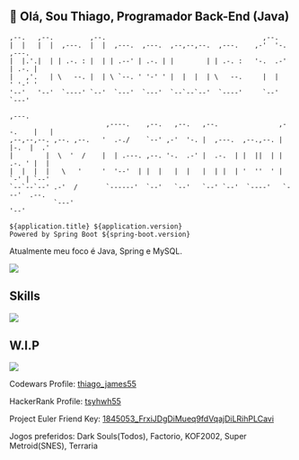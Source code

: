 <h2>👋 Olá, Sou Thiago, Programador Back-End (Java)</h2>

```
,--.   ,--.         ,--.                                       ,--.           
|  |   |  |  ,---.  |  |  ,---.  ,---.  ,--,--,--.  ,---.    ,-'  '-.  ,---.  
|  |.'.|  | | .-. : |  | | .--' | .-. | |        | | .-. :   '-.  .-' | .-. | 
|   ,'.   | \   --. |  | \ `--. ' '-' ' |  |  |  | \   --.     |  |   ' '-' ' 
'--'   '--'  `----' `--'  `---'  `---'  `--`--`--'  `----'     `--'    `---'  
                                                                           ,---. 
                        ,----.    ,--.   ,--.   ,--.               ,--.    |   | 
,--,--,--. ,--. ,--.   '  .-./    `--' ,-'  '-. |  ,---.  ,--.,--. |  |-.  |  .' 
|        |  \  '  /    |  | .---. ,--. '-.  .-' |  .-.  | |  ||  | | .-. ' |  |  
|  |  |  |   \   '     '  '--'  | |  |   |  |   |  | |  | '  ''  ' | `-' | `--'  
`--`--`--' .-'  /       `------'  `--'   `--'   `--' `--'  `----'   `---'  .--.  
           `---'                                                           '--'  
           
${application.title} ${application.version}
Powered by Spring Boot ${spring-boot.version}
```

<p>Atualmente meu foco é Java, Spring e MySQL.</p>

<a href="https://www.linkedin.com/in/thiago-gon%C3%A7alves-souza/">
<img src="https://img.shields.io/badge/LinkedIn-0077B5?style=for-the-badge&logo=linkedin&logoColor=white" />
</a>


<h2>Skills</h2>

<img src="https://skills.thijs.gg/icons?i=java,spring,mysql,androidstudio,js,html,css" />

<h2>W.I.P</h2>

<img src="https://skills.thijs.gg/icons?i=angular,ts,cpp,unity" />

<p>
Codewars Profile: <a href="https://www.codewars.com/users/thiago_james55/" target="blank">thiago_james55</a>
</p>

<p>
HackerRank Profile: <a href="https://www.hackerrank.com/tsyhwh55" target="blank">tsyhwh55</a>
</p>

<p>
Project Euler Friend Key: <a href="https://projecteuler.net/" target="blank">1845053_FrxiJDgDiMueq9fdVqajDiLRihPLCavi</a>
</p>

<p>Jogos preferidos: Dark Souls(Todos), Factorio, KOF2002, Super Metroid(SNES), Terraria</p>

